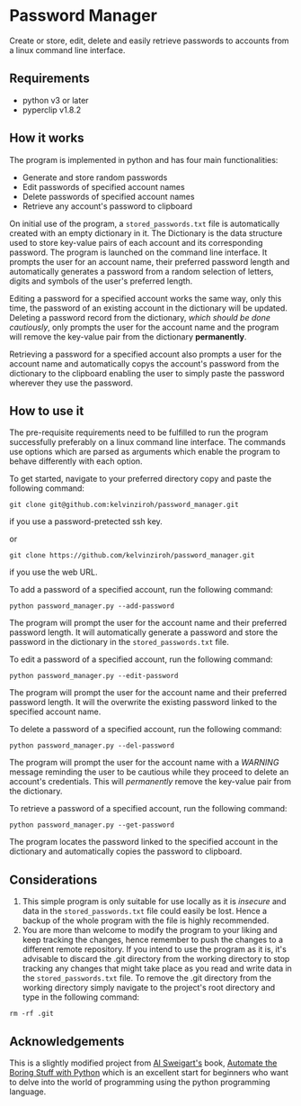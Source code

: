 # Password Manager
Create or store, edit, delete and easily retrieve passwords to accounts from a linux command line
interface.

## Requirements
- python v3 or later
- pyperclip v1.8.2

## How it works
The program is implemented in python and has four main functionalities:
- Generate and store random passwords
- Edit passwords of specified account names
- Delete passwords of specified account names
- Retrieve any account's password to clipboard

On initial use of the program, a `stored_passwords.txt` file is automatically created with an empty dictionary in it. The Dictionary is the data structure used to store key-value pairs of each account and its corresponding password. The program is launched on the command line interface. It prompts the user for an account name, their preferred password length and automatically generates a password from a random selection of letters, digits and symbols of the user's preferred length. 

Editing a password for a specified account works the same way, only this time, the password of an existing account in the dictionary will be updated. Deleting a password record from the dictionary, *which should be done cautiously*, only prompts the user for the account name and the program will remove the key-value pair from the dictionary **permanently**.

Retrieving a password for a specified account also prompts a user for the account name and automatically copys the account's password from the dictionary to the clipboard enabling the user to simply paste the password wherever they use the password.

## How to use it
The pre-requisite requirements need to be fulfilled to run the program successfully preferably on a linux command line interface. The commands use options which are parsed as arguments which enable the program to behave differently with each option.

To get started, navigate to your preferred directory copy and paste the following command:
```
git clone git@github.com:kelvinziroh/password_manager.git
```
if you use a password-pretected ssh key.

or 

```
git clone https://github.com/kelvinziroh/password_manager.git
```
if you use the web URL.

To add a password of a specified account, run the following command:
```
python password_manager.py --add-password
```
The program will prompt the user for the account name and their preferred password length. It will automatically generate a password and store the password in the dictionary in the `stored_passwords.txt` file.

To edit a password of a specified account, run the following command:
```
python password_manager.py --edit-password
```
The program will prompt the user for the account name and their preferred password length. It will the overwrite the existing password linked to the specified account name.

To delete a password of a specified account, run the following command:
```
python password_manager.py --del-password
```
The program will prompt the user for the account name with a *WARNING* message reminding the user to be cautious while they proceed to delete an account's credentials. This will *permanently* remove the key-value pair from the dictionary.

To retrieve a password of a specified account, run the following command:
```
python password_manager.py --get-password
```
The program locates the password linked to the specified account in the dictionary and automatically copies the password to clipboard.

## Considerations
1. This simple program is only suitable for use locally as it is *insecure* and data in the `stored_passwords.txt` file could easily be lost. Hence a backup of the whole program with the file is highly recommended. 
2. You are more than welcome to modify the program to your liking and keep tracking the changes, hence remember to push the changes to a different remote repository. If you intend to use the program as it is, it's advisable to discard the .git directory from the working directory to stop tracking any changes that might take place as you read and write data in the `stored_passwords.txt` file. To remove the .git directory from the working directory simply navigate to the project's root directory and type in the following command:
```
rm -rf .git
```

## Acknowledgements
This is a slightly modified project from [Al Sweigart's](https://alsweigart.com/) book, [Automate the Boring Stuff with Python](https://automatetheboringstuff.com/) which is an excellent start for beginners who want to delve into the world of programming using the python programming language. 